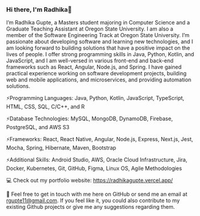### Hi there, I'm Radhika👋

I’m Radhika Gupte, a Masters student majoring in Computer Science and a Graduate Teaching Assistant at Oregon State University. I am also a member of the Software Engineering Track at Oregon State University. I’m passionate about developing software and learning new technologies, and I am looking forward to building solutions that have a positive impact on the lives of people. I offer strong programming skills in Java, Python, Kotlin, and JavaScript, and I am well-versed in various front-end and back-end frameworks such as React, Angular, Node.js, and Spring. I have gained practical experience working on software development projects, building web and mobile applications, and microservices, and providing automation solutions.

⚡Programming Languages: Java, Python, Kotlin, JavaScript, TypeScript, HTML, CSS, SQL, C/C++, and R

⚡Database Technologies: MySQL, MongoDB, DynamoDB, Firebase, PostgreSQL, and AWS S3

⚡Frameworks: React, React Native, Angular, Node.js, Express, Next.js, Jest, Mocha, Spring, Hibernate, Maven, Bootstrap

⚡Additional Skills: Android Studio, AWS, Oracle Cloud Infrastructure, Jira, Docker, Kubernetes, Git, GitHub, Figma, Linux OS, Agile Methodologies

💻 Check out my portfolio website: https://radhikagupte.vercel.app/

💬 Feel free to get in touch with me here on GitHub or send me an email at rgupte11@gmail.com. If you feel like it, you could also contribute to my existing Github projects or give me any suggestions regarding them.



<!--
**radgupte/radgupte** is a ✨ _special_ ✨ repository because its `README.md` (this file) appears on your GitHub profile.

Here are some ideas to get you started:

- 🔭 I’m currently working on ...
- 🌱 I’m currently learning ...
- 👯 I’m looking to collaborate on ...
- 🤔 I’m looking for help with ...
- 💬 Ask me about ...
- 📫 How to reach me: ...
- 😄 Pronouns: ...
- ⚡ Fun fact: ...
-->
